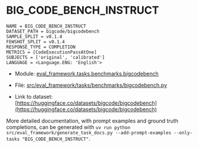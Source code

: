# BIG_CODE_BENCH_INSTRUCT

````
NAME = BIG_CODE_BENCH_INSTRUCT
DATASET_PATH = bigcode/bigcodebench
SAMPLE_SPLIT = v0.1.4
FEWSHOT_SPLIT = v0.1.4
RESPONSE_TYPE = COMPLETION
METRICS = [CodeExecutionPassAtOne]
SUBJECTS = ['original', 'calibrated']
LANGUAGE = <Language.ENG: 'English'>
````

- Module: [eval_framework.tasks.benchmarks.bigcodebench](eval_framework.tasks.benchmarks.bigcodebench)

- File: [src/eval_framework/tasks/benchmarks/bigcodebench.py](../../src/eval_framework/tasks/benchmarks/bigcodebench.py)

- Link to dataset: [https://huggingface.co/datasets/bigcode/bigcodebench](https://huggingface.co/datasets/bigcode/bigcodebench)

More detailed documentation, with prompt examples and ground truth completions, can be generated with `uv run python src/eval_framework/generate_task_docs.py --add-prompt-examples --only-tasks "BIG_CODE_BENCH_INSTRUCT"`.
